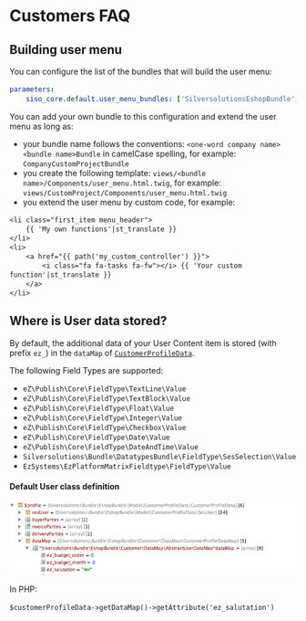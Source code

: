 # Customers FAQ

## Building user menu

You can configure the list of the bundles that will build the user menu:

``` yaml
parameters:
    siso_core.default.user_menu_bundles: ['SilversolutionsEshopBundle', 'SisoCustomerCenterBundle', 'SisoOrderHistoryBundle']
```

You can add your own bundle to this configuration and extend the user menu as long as:

- your bundle name follows the conventions: `<one-word company name><bundle name>Bundle` in camelCase spelling, for example: `CompanyCustomProjectBundle`
- you create the following template: `views/<bundle name>/Components/user_menu.html.twig`, for example: `views/CustomProject/Components/user_menu.html.twig`
- you extend the user menu by custom code, for example:

``` html+twig
<li class="first_item menu_header">
    {{ 'My own functions'|st_translate }}
</li>
<li>
    <a href="{{ path('my_custom_controller') }}">
        <i class="fa fa-tasks fa-fw"></i> {{ 'Your custom function'|st_translate }}
    </a>
</li>
```

## Where is User data stored?

By default, the additional data of your User Content item is stored (with prefix `ez_`) in the `dataMap` of [`CustomerProfileData`](customers_api/customer_profile_data_components/customer_profile_data_services.md).

The following Field Types are supported:

- `eZ\Publish\Core\FieldType\TextLine\Value`
- `eZ\Publish\Core\FieldType\TextBlock\Value`
- `eZ\Publish\Core\FieldType\Float\Value`
- `eZ\Publish\Core\FieldType\Integer\Value`
- `eZ\Publish\Core\FieldType\Checkbox\Value`
- `eZ\Publish\Core\FieldType\Date\Value`
- `eZ\Publish\Core\FieldType\DateAndTime\Value`
- `Silversolutions\Bundle\DatatypesBundle\FieldType\SesSelection\Value`
- `EzSystems\EzPlatformMatrixFieldtype\FieldType\Value`

#### Default User class definition

![](../img/customers_faq.png)

In PHP:

`$customerProfileData->getDataMap()->getAttribute('ez_salutation')`
